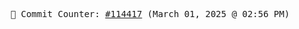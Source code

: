 <p align="center">
    <samp>
        📮 Commit Counter: <a href="https://github.com/Javascript-void0/Javascript-void0/commits/main">#114417</a> (March 01, 2025 @ 02:56 PM)
    </samp>
</p>